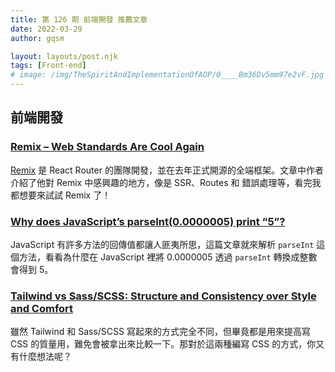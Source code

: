 ```yaml
---
title: 第 126 期 前端開發 推薦文章
date: 2022-03-29
author: gqsm

layout: layouts/post.njk
tags: [Front-end]
# image: /img/TheSpiritAndImplementationOfAOP/0____Bm36Dv5mm97e2vF.jpg
---
```


## 前端開發
<!-- summary -->

### [Remix – Web Standards Are Cool Again](https://medium.com/geekculture/getting-started-with-three-js-1c2d02e18330)

[Remix](https://remix.run/) 是 React Router 的團隊開發，並在去年正式開源的全端框架。文章中作者介紹了他對 Remix 中感興趣的地方，像是 SSR、Routes 和 錯誤處理等，看完我都想要來試試 Remix 了！

<!-- summary -->

### [Why does JavaScript’s parseInt(0.0000005) print “5”?](https://javascript.plainenglish.io/why-is-javascripts-parseint-0-0000005-5-eb9e2432f1b0)

JavaScript 有許多方法的回傳值都讓人匪夷所思，這篇文章就來解析 `parseInt` 這個方法，看看為什麼在 JavaScript 裡將 0.0000005 透過 `parseInt` 轉換成整數會得到 5。

### [Tailwind vs Sass/SCSS: Structure and Consistency over Style and Comfort](https://dev.to/this-is-learning/tailwind-vs-sassscss-structure-and-consistency-over-style-and-comfort-44cd)

雖然 Tailwind 和 Sass/SCSS 寫起來的方式完全不同，但畢竟都是用來提高寫 CSS 的質量用，難免會被拿出來比較一下。那對於這兩種編寫 CSS 的方式，你又有什麼想法呢？

